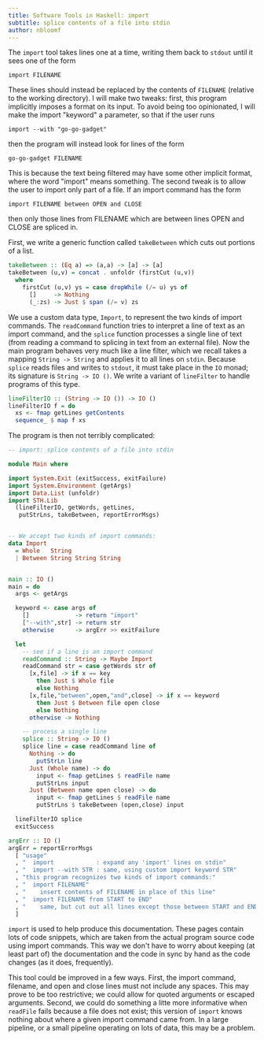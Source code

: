 ```yaml
---
title: Software Tools in Haskell: import
subtitle: splice contents of a file into stdin
author: nbloomf
---
```


The ``import`` tool takes lines one at a time, writing them back to ``stdout`` until it sees one of the form

    import FILENAME

These lines should instead be replaced by the contents of ``FILENAME`` (relative to the working directory). I will make two tweaks: first, this program implicitly imposes a format on its input. To avoid being too opinionated, I will make the import "keyword" a parameter, so that if the user runs

    import --with "go-go-gadget"

then the program will instead look for lines of the form

    go-go-gadget FILENAME

This is because the text being filtered may have some other implicit format, where the word "import" means something. The second tweak is to allow the user to import only part of a file. If an import command has the form

    import FILENAME between OPEN and CLOSE

then only those lines from FILENAME which are between lines OPEN and CLOSE are spliced in.

First, we write a generic function called ``takeBetween`` which cuts out portions of a list.


```haskell
takeBetween :: (Eq a) => (a,a) -> [a] -> [a]
takeBetween (u,v) = concat . unfoldr (firstCut (u,v))
  where
    firstCut (u,v) ys = case dropWhile (/= u) ys of
      []     -> Nothing
      (_:zs) -> Just $ span (/= v) zs
```


We use a custom data type, ``Import``, to represent the two kinds of import commands. The ``readCommand`` function tries to interpret a line of text as an import command, and the ``splice`` function processes a single line of text (from reading a command to splicing in text from an external file). Now the main program behaves very much like a line filter, which we recall takes a mapping ``String -> String`` and applies it to all lines on ``stdin``. Because ``splice`` reads files and writes to ``stdout``, it must take place in the ``IO`` monad; its signature is ``String -> IO ()``. We write a variant of ``lineFilter`` to handle programs of this type.


```haskell
lineFilterIO :: (String -> IO ()) -> IO ()
lineFilterIO f = do
  xs <- fmap getLines getContents
  sequence_ $ map f xs
```


The program is then not terribly complicated:


```haskell
-- import: splice contents of a file into stdin

module Main where

import System.Exit (exitSuccess, exitFailure)
import System.Environment (getArgs)
import Data.List (unfoldr)
import STH.Lib
  (lineFilterIO, getWords, getLines,
   putStrLns, takeBetween, reportErrorMsgs)


-- We accept two kinds of import commands:
data Import
  = Whole   String
  | Between String String String


main :: IO ()
main = do
  args <- getArgs

  keyword <- case args of
    []             -> return "import"
    ["--with",str] -> return str
    otherwise      -> argErr >> exitFailure

  let
    -- see if a line is an import command
    readCommand :: String -> Maybe Import
    readCommand str = case getWords str of
      [x,file] -> if x == key
        then Just $ Whole file
        else Nothing
      [x,file,"between",open,"and",close] -> if x == keyword
        then Just $ Between file open close
        else Nothing
      otherwise -> Nothing

    -- process a single line
    splice :: String -> IO ()
    splice line = case readCommand line of
      Nothing -> do
        putStrLn line
      Just (Whole name) -> do
        input <- fmap getLines $ readFile name
        putStrLns input
      Just (Between name open close) -> do
        input <- fmap getLines $ readFile name
        putStrLns $ takeBetween (open,close) input

  lineFilterIO splice
  exitSuccess

argErr :: IO ()
argErr = reportErrorMsgs
  [ "usage"
  , "  import            : expand any 'import' lines on stdin"
  , "  import --with STR : same, using custom import keyword STR"
  , "this program recognizes two kinds of import commands:"
  , "  import FILENAME"
  , "    insert contents of FILENAME in place of this line"
  , "  import FILENAME from START to END"
  , "    same, but cut out all lines except those between START and END lines."
  ]
```


``import`` is used to help produce this documentation. These pages contain lots of code snippets, which are taken from the actual program source code using import commands. This way we don't have to worry about keeping (at least part of) the documentation and the code in sync by hand as the code changes (as it does, frequently).

This tool could be improved in a few ways. First, the import command, filename, and open and close lines must not include any spaces. This may prove to be too restrictive; we could allow for quoted arguments or escaped arguments. Second, we could do something a litte more informative when ``readFile`` fails because a file does not exist; this version of ``import`` knows nothing about where a given import command came from. In a large pipeline, or a small pipeline operating on lots of data, this may be a problem.
